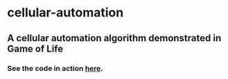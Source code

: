 # cellular-automation
## A cellular automation algorithm demonstrated in Game of Life

### See the code in action [here](https://samueldlay.github.io/cellular-automation/).
